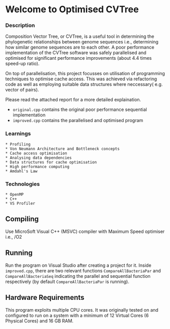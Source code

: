 # Welcome to Optimised CVTree

### Description
Composition Vector Tree, or CVTree, is a useful tool in determining the phylogenetic relationships between genome sequences i.e., determining how similar genome sequences are to each other. A poor performance implementation of the CVTree software was safely parallelised and optimised for significant performance improvements (about 4.4 times speed-up ratio).

On top of parallelisation, this project focusses on utilisation of programming techniques to optimise cache access. This was achieved via refactoring code as well as employing suitable data structures where neccessary( e.g. vector of pairs).

Please read the attached report for a more detailed explaination.

* `original.cpp` contains the original poor performance sequential implementation  
* `improved.cpp` contains the parallelised and optimised program


### Learnings
    * Profiling
    * Von Neumann Architecture and Bottleneck concepts
    * Cache access optimisation
    * Analysing data dependencies
    * Data structures for cache optimisation
    * High performance computing
    * Amdahl's Law

### Technologies
    * OpenMP
    * C++
    * VS Profiler

## Compiling
Use MicroSoft Visual C++ (MSVC) compiler with Maximum Speed optimiser i.e., /O2

## Running
Run the program on Visual Studio after creating a project for it. 
Inside `improved.cpp`, there are two relevant functions `CompareAllBacteriaPar` and `CompareAllBacteriaSeq` indicating the parallel and sequential function respectively (by default `CompareAllBacteriaPar` is running).

## Hardware Requirements
This program exploits multiple CPU cores. It was originally tested on and configured to run on a system with a minimum of 12 Virtual Cores (6 Physical Cores) and 16 GB RAM.
